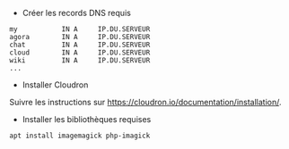 * Créer les records DNS requis

```
my           IN A     IP.DU.SERVEUR
agora        IN A     IP.DU.SERVEUR
chat         IN A     IP.DU.SERVEUR
cloud        IN A     IP.DU.SERVEUR
wiki         IN A     IP.DU.SERVEUR
...
```

* Installer Cloudron

Suivre les instructions sur https://cloudron.io/documentation/installation/.

* Installer les bibliothèques requises

`apt install imagemagick php-imagick`


